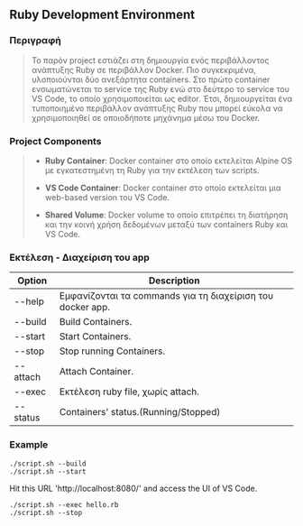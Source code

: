 ## Ruby Development Environment
### Περιγραφή

>To παρόν project εστιάζει στη δημιουργία ενός περιβάλλοντος ανάπτυξης Ruby σε περιβάλλον Docker. Πιο συγκεκριμένα, υλοποιούνται δύο ανεξάρτητα containers. Στο πρώτο container ενσωματώνεται το  service της Ruby ενώ στο δεύτερο το  service του VS Code, το οποίο χρησιμοποιείται ως editor. Έτσι, δημιουργείται ένα τυποποιημένο περιβάλλον ανάπτυξης Ruby που μπορεί εύκολα να χρησιμοποιηθεί σε οποιοδήποτε μηχάνημα μέσω του Docker.


### Project Components
>- **Ruby Container**: Docker container στο οποίο εκτελείται Alpine OS με εγκατεστημένη τη Ruby για την εκτέλεση των scripts.
>
>- **VS Code Container**: Docker container στο οποίο εκτελείται μια web-based version του VS Code.
>
>- **Shared Volume**: Docker volume το οποίο επιτρέπει τη διατήρηση και την κοινή χρήση δεδομένων μεταξύ των containers Ruby και VS Code.

### Εκτέλεση - Διαχείριση του app

| Option  | Description |
| ------  | ----------- |
| --help  | Εμφανίζονται τα commands για τη διαχείριση του docker app. |
| --build | Build Containers. |
| --start | Start Containers. |
| --stop  | Stop running Containers.  |
| --attach| Attach Container. |
| --exec  | Εκτέλεση ruby file, χωρίς attach. |
| --status  | Containers' status.(Running/Stopped) |

### Example
```
./script.sh --build
./script.sh --start
```
Hit this URL 'http://localhost:8080/' and access the UI of VS Code.
```
./script.sh --exec hello.rb
./script.sh --stop 
```